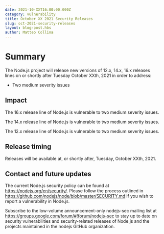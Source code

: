 ```yaml
---
date: 2021-10-XXT16:00:00.000Z
category: vulnerability
title: October XX 2021 Security Releases
slug: oct-2021-security-releases
layout: blog-post.hbs
author: Matteo Collina
---
```


# Summary

The Node.js project will release new versions of 12.x, 14.x, 16.x releases lines on or shortly after Tuesday
October XXth, 2021 in order to address:

* Two medium severity issues

## Impact

The 16.x release line of Node.js is vulnerable to two medium severity issues.

The 14.x release line of Node.js is vulnerable to two medium severity issues.

The 12.x release line of Node.js is vulnerable to two medium severity issues.

## Release timing

Releases will be available at, or shortly after, Tuesday, October XXth, 2021.

## Contact and future updates

The current Node.js security policy can be found at https://nodejs.org/en/security/. Please follow the process outlined in https://github.com/nodejs/node/blob/master/SECURITY.md if you wish to report a vulnerability in Node.js.

Subscribe to the low-volume announcement-only nodejs-sec mailing list at https://groups.google.com/forum/#!forum/nodejs-sec to stay up to date on security vulnerabilities and security-related releases of Node.js and the projects maintained in the nodejs GitHub organization.

